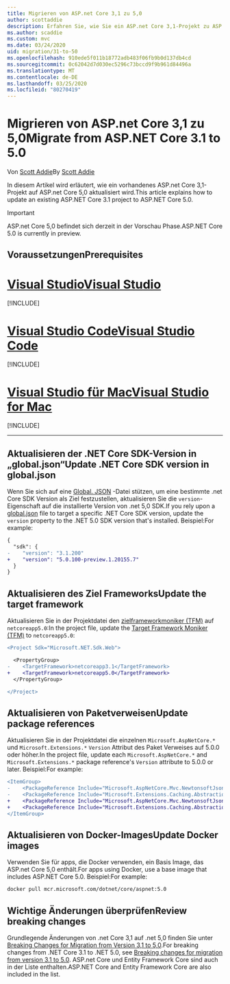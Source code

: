 ```yaml
---
title: Migrieren von ASP.net Core 3,1 zu 5,0
author: scottaddie
description: Erfahren Sie, wie Sie ein ASP.net Core 3,1-Projekt zu ASP.net Core 5,0 migrieren.
ms.author: scaddie
ms.custom: mvc
ms.date: 03/24/2020
uid: migration/31-to-50
ms.openlocfilehash: 910ede5f011b18772adb483f06fb9b0d137db4cd
ms.sourcegitcommit: 0c62042d7d030ec5296c73bccd9f9b961d84496a
ms.translationtype: MT
ms.contentlocale: de-DE
ms.lasthandoff: 03/25/2020
ms.locfileid: "80270419"
---
```

# <a name="migrate-from-aspnet-core-31-to-50"></a><span data-ttu-id="fc090-103">Migrieren von ASP.net Core 3,1 zu 5,0</span><span class="sxs-lookup"><span data-stu-id="fc090-103">Migrate from ASP.NET Core 3.1 to 5.0</span></span>

<span data-ttu-id="fc090-104">Von [Scott Addie](https://github.com/scottaddie)</span><span class="sxs-lookup"><span data-stu-id="fc090-104">By [Scott Addie](https://github.com/scottaddie)</span></span>

<span data-ttu-id="fc090-105">In diesem Artikel wird erläutert, wie ein vorhandenes ASP.net Core 3,1-Projekt auf ASP.net Core 5,0 aktualisiert wird.</span><span class="sxs-lookup"><span data-stu-id="fc090-105">This article explains how to update an existing ASP.NET Core 3.1 project to ASP.NET Core 5.0.</span></span>

> [!IMPORTANT]
> <span data-ttu-id="fc090-106">ASP.net Core 5,0 befindet sich derzeit in der Vorschau Phase.</span><span class="sxs-lookup"><span data-stu-id="fc090-106">ASP.NET Core 5.0 is currently in preview.</span></span>

## <a name="prerequisites"></a><span data-ttu-id="fc090-107">Voraussetzungen</span><span class="sxs-lookup"><span data-stu-id="fc090-107">Prerequisites</span></span>

# <a name="visual-studio"></a>[<span data-ttu-id="fc090-108">Visual Studio</span><span class="sxs-lookup"><span data-stu-id="fc090-108">Visual Studio</span></span>](#tab/visual-studio)

[!INCLUDE[](~/includes/net-core-prereqs-vs-5.0.md)]

# <a name="visual-studio-code"></a>[<span data-ttu-id="fc090-109">Visual Studio Code</span><span class="sxs-lookup"><span data-stu-id="fc090-109">Visual Studio Code</span></span>](#tab/visual-studio-code)

[!INCLUDE[](~/includes/net-core-prereqs-vsc-5.0.md)]

# <a name="visual-studio-for-mac"></a>[<span data-ttu-id="fc090-110">Visual Studio für Mac</span><span class="sxs-lookup"><span data-stu-id="fc090-110">Visual Studio for Mac</span></span>](#tab/visual-studio-mac)

[!INCLUDE[](~/includes/net-core-prereqs-mac-5.0.md)]

---

## <a name="update-net-core-sdk-version-in-globaljson"></a><span data-ttu-id="fc090-111">Aktualisieren der .NET Core SDK-Version in „global.json“</span><span class="sxs-lookup"><span data-stu-id="fc090-111">Update .NET Core SDK version in global.json</span></span>

<span data-ttu-id="fc090-112">Wenn Sie sich auf eine [Global. JSON](/dotnet/core/tools/global-json) -Datei stützen, um eine bestimmte .net Core SDK Version als Ziel festzustellen, aktualisieren Sie die `version`-Eigenschaft auf die installierte Version von .net 5,0 SDK.</span><span class="sxs-lookup"><span data-stu-id="fc090-112">If you rely upon a [global.json](/dotnet/core/tools/global-json) file to target a specific .NET Core SDK version, update the `version` property to the .NET 5.0 SDK version that's installed.</span></span> <span data-ttu-id="fc090-113">Beispiel:</span><span class="sxs-lookup"><span data-stu-id="fc090-113">For example:</span></span>

```diff
{
  "sdk": {
-    "version": "3.1.200"
+    "version": "5.0.100-preview.1.20155.7"
  }
}
```

## <a name="update-the-target-framework"></a><span data-ttu-id="fc090-114">Aktualisieren des Ziel Frameworks</span><span class="sxs-lookup"><span data-stu-id="fc090-114">Update the target framework</span></span>

<span data-ttu-id="fc090-115">Aktualisieren Sie in der Projektdatei den [zielframeworkmoniker (TFM)](/dotnet/standard/frameworks) auf `netcoreapp5.0`:</span><span class="sxs-lookup"><span data-stu-id="fc090-115">In the project file, update the [Target Framework Moniker (TFM)](/dotnet/standard/frameworks) to `netcoreapp5.0`:</span></span>

```diff
<Project Sdk="Microsoft.NET.Sdk.Web">

  <PropertyGroup>
-    <TargetFramework>netcoreapp3.1</TargetFramework>
+    <TargetFramework>netcoreapp5.0</TargetFramework>
  </PropertyGroup>

</Project>
```

## <a name="update-package-references"></a><span data-ttu-id="fc090-116">Aktualisieren von Paketverweisen</span><span class="sxs-lookup"><span data-stu-id="fc090-116">Update package references</span></span>

<span data-ttu-id="fc090-117">Aktualisieren Sie in der Projektdatei die einzelnen `Microsoft.AspNetCore.*` und `Microsoft.Extensions.*` `Version` Attribut des Paket Verweises auf 5.0.0 oder höher.</span><span class="sxs-lookup"><span data-stu-id="fc090-117">In the project file, update each `Microsoft.AspNetCore.*` and `Microsoft.Extensions.*` package reference's `Version` attribute to 5.0.0 or later.</span></span> <span data-ttu-id="fc090-118">Beispiel:</span><span class="sxs-lookup"><span data-stu-id="fc090-118">For example:</span></span>

```diff
<ItemGroup>
-    <PackageReference Include="Microsoft.AspNetCore.Mvc.NewtonsoftJson" Version="3.1.2" />
-    <PackageReference Include="Microsoft.Extensions.Caching.Abstractions" Version="3.1.2" />
+    <PackageReference Include="Microsoft.AspNetCore.Mvc.NewtonsoftJson" Version="5.0.0-preview.1.20124.5" />
+    <PackageReference Include="Microsoft.Extensions.Caching.Abstractions" Version="5.0.0-preview.1.20120.4" />
</ItemGroup>
```

## <a name="update-docker-images"></a><span data-ttu-id="fc090-119">Aktualisieren von Docker-Images</span><span class="sxs-lookup"><span data-stu-id="fc090-119">Update Docker images</span></span>

<span data-ttu-id="fc090-120">Verwenden Sie für apps, die Docker verwenden, ein Basis Image, das ASP.net Core 5,0 enthält.</span><span class="sxs-lookup"><span data-stu-id="fc090-120">For apps using Docker, use a base image that includes ASP.NET Core 5.0.</span></span> <span data-ttu-id="fc090-121">Beispiel:</span><span class="sxs-lookup"><span data-stu-id="fc090-121">For example:</span></span>

```bash
docker pull mcr.microsoft.com/dotnet/core/aspnet:5.0
```

## <a name="review-breaking-changes"></a><span data-ttu-id="fc090-122">Wichtige Änderungen überprüfen</span><span class="sxs-lookup"><span data-stu-id="fc090-122">Review breaking changes</span></span>

<span data-ttu-id="fc090-123">Grundlegende Änderungen von .net Core 3,1 auf .net 5,0 finden Sie unter [Breaking Changes for Migration from Version 3,1 to 5,0](/dotnet/core/compatibility/3.1-5.0).</span><span class="sxs-lookup"><span data-stu-id="fc090-123">For breaking changes from .NET Core 3.1 to .NET 5.0, see [Breaking changes for migration from version 3.1 to 5.0](/dotnet/core/compatibility/3.1-5.0).</span></span> <span data-ttu-id="fc090-124">ASP.net Core und Entity Framework Core sind auch in der Liste enthalten.</span><span class="sxs-lookup"><span data-stu-id="fc090-124">ASP.NET Core and Entity Framework Core are also included in the list.</span></span>
